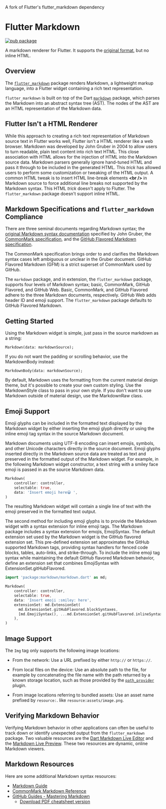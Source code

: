 A fork of Flutter's flutter_markdown dependency
# Flutter Markdown
[![pub package](https://img.shields.io/pub/v/flutter_markdown.svg)](https://pub.dartlang.org/packages/flutter_markdown)


A markdown renderer for Flutter. It supports the
[original format](https://daringfireball.net/projects/markdown/), but no inline
HTML.

## Overview

The [`flutter_markdown`](https://pub.dev/packages/flutter_markdown) package
renders Markdown, a lightweight markup language, into a Flutter widget
containing a rich text representation.

`flutter_markdown` is built on top of the Dart
[`markdown`](https://pub.dev/packages/markdown) package, which parses
the Markdown into an abstract syntax tree (AST). The nodes of the AST are an
HTML representation of the Markdown data.

## Flutter Isn't a HTML Renderer

While this approach to creating a rich text representation of Markdown source
text in Flutter works well, Flutter isn't a HTML renderer like a web browser.
Markdown was developed by John Gruber in 2004 to allow users to turn readable,
plain text content into rich text HTML. This close association with HTML allows
for the injection of HTML into the Markdown source data. Markdown parsers
generally ignore hand-tuned HTML and pass it through to be included in the
generated HTML. This *trick* has allowed users to perform some customization
or tweaking of the HTML output. A common HTML tweak is to insert HTML line-break
elements **\<br />** in Markdown source to force additional line breaks not
supported by the Markdown syntax. This HTML *trick* doesn't apply to Flutter. The
`flutter_markdown` package doesn't support inline HTML.

## Markdown Specifications and `flutter_markdown` Compliance

There are three seminal documents regarding Markdown syntax; the
[original Markdown syntax documentation](https://daringfireball.net/projects/markdown/syntax)
specified by John Gruber, the
[CommonMark specification](https://spec.commonmark.org/0.29/), and the
[GitHub Flavored Markdown specification](https://github.github.com/gfm/).

The CommonMark specification brings order to and clarifies the Markdown syntax
cases left ambiguous or unclear in the Gruber document. GitHub Flavored
Markdown (GFM) is a strict superset of CommonMark used by GitHub.

The `markdown` package, and in extension, the `flutter_markdown` package, supports
four levels of Markdown syntax; basic, CommonMark, GitHub Flavored, and GitHub
Web. Basic, CommonMark, and GitHub Flavored adhere to the three Markdown
documents, respectively. GitHub Web adds header ID and emoji support. The
`flutter_markdown` package defaults to GitHub Flavored Markdown.

## Getting Started

Using the Markdown widget is simple, just pass in the source markdown as a
string:

    Markdown(data: markdownSource);

If you do not want the padding or scrolling behavior, use the MarkdownBody
instead:

    MarkdownBody(data: markdownSource);

By default, Markdown uses the formatting from the current material design theme,
but it's possible to create your own custom styling. Use the MarkdownStyle class
to pass in your own style. If you don't want to use Markdown outside of material
design, use the MarkdownRaw class.

## Emoji Support

Emoji glyphs can be included in the formatted text displayed by the Markdown
widget by either inserting the emoji glyph directly or using the inline emoji
tag syntax in the source Markdown document.

Markdown documents using UTF-8 encoding can insert emojis, symbols, and other
Unicode characters directly in the source document. Emoji glyphs inserted
directly in the Markdown source data are treated as text and preserved in the
formatted output of the Markdown widget. For example, in the following Markdown
widget constructor, a text string with a smiley face emoji is passed in as the
source Markdown data.

```dart
Markdown(
    controller: controller,
    selectable: true,
    data: 'Insert emoji here😀 ',
)
```

The resulting Markdown widget will contain a single line of text with the
emoji preserved in the formatted text output.

The second method for including emoji glyphs is to provide the Markdown
widget with a syntax extension for inline emoji tags. The Markdown
package includes a syntax extension for emojis, EmojiSyntax. The default
extension set used by the Markdown widget is the GitHub flavored extension
set. This pre-defined extension set approximates the GitHub supported
Markdown tags, providing syntax handlers for fenced code blocks, tables,
auto-links, and strike-through. To include the inline emoji tag syntax
while maintaining the default GitHub flavored Markdown behavior, define
an extension set that combines EmojiSyntax with ExtensionSet.gitHubFlavored.

```dart
import 'package:markdown/markdown.dart' as md;

Markdown(
    controller: controller,
    selectable: true,
    data: 'Insert emoji :smiley: here',
    extensionSet: md.ExtensionSet(
      md.ExtensionSet.gitHubFlavored.blockSyntaxes,
      [md.EmojiSyntax(), ...md.ExtensionSet.gitHubFlavored.inlineSyntaxes],
    ),
)
```

## Image Support

The `Img` tag only supports the following image locations:

* From the network: Use a URL prefixed by either `http://` or `https://`.

* From local files on the device: Use an absolute path to the file, for example by
  concatenating the file name with the path returned by a known storage location,
  such as those provided by the [`path_provider`](https://pub.dartlang.org/packages/path_provider)
  plugin.

* From image locations referring to bundled assets: Use an asset name prefixed by `resource:`.
  like `resource:assets/image.png`.

## Verifying Markdown Behavior

Verifying Markdown behavior in other applications can often be useful to track
down or identify unexpected output from the `flutter_markdown` package. Two
valuable resources are the
[Dart Markdown Live Editor](https://dart-lang.github.io/markdown/) and the
[Markdown Live Preview](https://markdownlivepreview.com/). These two resources
are dynamic, online Markdown viewers.

## Markdown Resources

Here are some additional Markdown syntax resources:

- [Markdown Guide](https://www.markdownguide.org/)
- [CommonMark Markdown Reference](https://commonmark.org/help/)
- [GitHub Guides - Mastering Markdown](https://guides.github.com/features/mastering-markdown/#GitHub-flavored-markdown)
  - [Download PDF cheatsheet version](https://guides.github.com/pdfs/markdown-cheatsheet-online.pdf)
